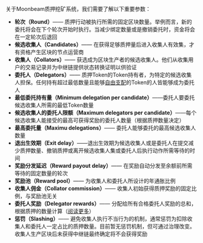 关于Moonbeam质押挖矿系统，我们需要了解以下重要参数：

 - **轮次（Round）**—— 质押行动被执行所需的固定区块数量。举例而言，新的委托将会在下个轮次开始时执行。当减少绑定数量或是撤销委托时，资金将会在一定轮次后退回
 - **候选收集人（Candidates）**—— 在获得足够质押量后进入收集人有效集，才有资格产生区块的节点运营商
 - **收集人（Collators）**—— 获选成为区块生产者的候选收集人。他们从收集用户的交易记录并为中继链提供状态转换证明以供验证
 - **委托人（Delegators）**—— 质押Token的Token持有者，为特定的候选收集人担保。任何持有超过最低数量且能够[自由支配](https://wiki.polkadot.network/docs/learn-accounts#balance-types)的Token的人皆能够成为委托人
 - **最低委托持有量（Minimum delegation per candidate）**——委托人要委托候选收集人所需的最低Token数量
 - **候选收集人的委托人限额（Maximum delegators per candidate）**——每个候选收集人能接受的最高可获得奖励的委托人数量（根据质押数量决定）
 - **最高委托量（Maximu delegations）**—— 委托人能够委托的最高候选收集人数量
 - **退出生效期（Exit delay）**——退出生效期为候选收集人或是委托人在提交减少质押数量、撤销质押或离开候选收集人集或委托人后执行动作所需等待的时间
 - **奖励分发延迟（Reward payout delay）**—— 在奖励自动分发至余额前所需等待的固定数量的轮次
 - **奖励池（Reward pool）**—— 为收集人和委托人所设计的年通胀比例
 - **收集人佣金（Collator commission）**—— 收集人初始获得质押奖励的固定比例，与奖励池无关
 - **委托人奖励（Delegator rewards）**—— 分配给所有合格委托人奖励的总和，根据质押的数量计算（[阅读更多](/staking/overview/#reward-distribution)）
 - **惩罚（Slashing）**—— 避免收集人执行不当行为的机制，通常惩罚为扣除收集人和委托人一定占比的质押数量。目前暂无惩罚机制，但可通过治理改变。收集人生产区块后未获得中继链最终确定将不会获得奖励